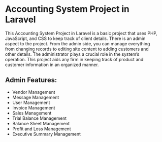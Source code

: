 # Accounting System Project in Laravel

This Accounting System Project in Laravel is a basic project that uses PHP, JavaScript, and CSS to keep track of client details. There is an admin aspect to the project. From the admin side, you can manage everything from changing records to editing site content to adding customers and other details. The administrator plays a crucial role in the system’s operation. This project aids any firm in keeping track of product and customer information in an organized manner.

## Admin Features:
* Vendor Management
* Message Management
* User Management
* Invoice Management
* Sales Management
* Trial Balance Management
* Balance Sheet Management
* Profit and Loss Management
* Executive Summary Management

